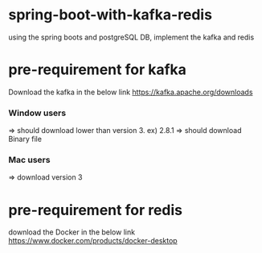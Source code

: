 # spring-boot-with-kafka-redis
using the spring boots and postgreSQL DB, implement the kafka and redis

# pre-requirement for kafka
Download the kafka in the below link
https://kafka.apache.org/downloads
### Window users 
=> should download lower than version 3. ex) 2.8.1
=> should download Binary file
### Mac users 
=> download version 3
# pre-requirement for redis
download the Docker in the below link
https://www.docker.com/products/docker-desktop

